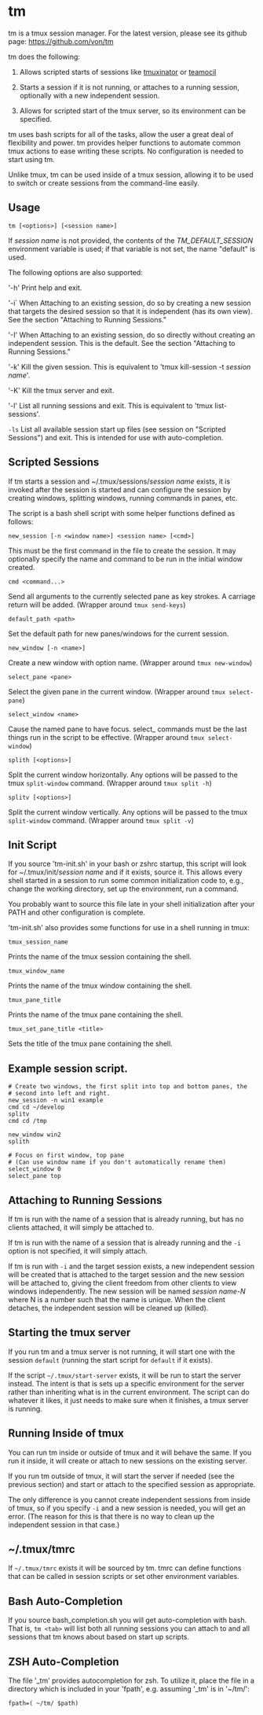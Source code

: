 tm
==========

tm is a tmux session manager. For the latest version, please see its
github page: https://github.com/von/tm

tm does the following:

1) Allows scripted starts of sessions like [tmuxinator][] or
[teamocil][]

2) Starts a session if it is not running, or attaches to a running
session, optionally with a new independent session.

3) Allows for scripted start of the tmux server, so its environment
can be specified.

tm uses bash scripts for all of the tasks, allow the user a great deal
of flexibility and power. tm provides helper functions to automate
common tmux actions to ease writing these scripts. No configuration is
needed to start using tm.

Unlike tmux, tm can be used inside of a tmux session, allowing it to
be used to switch or create sessions from the command-line easily.

Usage
----------

    tm [<options>] [<session name>]

If *session name* is not provided, the contents of the
*TM_DEFAULT_SESSION* environment variable is used; if that variable is
not set, the name "default" is used.

The following options are also supported:

'-h' Print help and exit.

'-i` When Attaching to an existing session, do so by creating a new
session that targets the desired session so that it is independent
(has its own view).  See the section "Attaching to Running Sessions."

'-I' When Attaching to an existing session, do so directly without
creating an independent session. This is the default.  See the section
"Attaching to Running Sessions."

'-k' Kill the given session. This is equivalent to 'tmux kill-session
-t *session name*'.

'-K' Kill the tmux server and exit.

'-l' List all running sessions and exit. This is equivalent to 'tmux list-sessions'.

`-ls` List all available session start up files (see session on "Scripted Sessions") and
exit. This is intended for use with auto-completion.

Scripted Sessions
----------

If tm starts a session and ~/.tmux/sessions/*session name* exists, it
is invoked after the session is started and can configure the session
by creating windows, splitting windows, running commands in panes,
etc.

The script is a bash shell script with some helper functions defined
as follows:

`new_session [-n <window name>] <session name> [<cmd>]`

This must be the first command in the file to create the session.
It may optionally specify the name and command to be run in the
initial window created.

`cmd <command...>`

Send all arguments to the currently selected pane as key strokes. A
carriage return will be added. (Wrapper around `tmux send-keys`)

`default_path <path>`

Set the default path for new panes/windows for the current session.

`new_window [-n <name>]`

Create a new window with option name. (Wrapper around `tmux
new-window`)

`select_pane <pane>`

Select the given pane in the current window. (Wrapper around `tmux
select-pane`)

`select_window <name>`

Cause the named pane to have focus. select_ commands must be the last
things run in the script to be effective. (Wrapper around `tmux
select-window`)

`splith [<options>]`

Split the current window horizontally. Any options will be passed to
the tmux `split-window` command. (Wrapper around `tmux split -h`)

`splitv [<options>]`

Split the current window vertically. Any options will be passed to
the tmux `split-window` command. (Wrapper around `tmux split -v`)

Init Script
----------

If you source 'tm-init.sh' in your bash or zshrc startup, this script
will look for ~/.tmux/init/*session name* and if it exists, source
it. This allows every shell started in a session to run some common
initialization code to, e.g., change the working directory, set up the
environment, run a command.

You probably want to source this file late in your shell
initialization after your PATH and other configuration is complete.

'tm-init.sh' also provides some functions for use in a shell running
in tmux:

`tmux_session_name`

Prints the name of the tmux session containing the shell.

`tmux_window_name`

Prints the name of the tmux window containing the shell.

`tmux_pane_title`

Prints the name of the tmux pane containing the shell.

`tmux_set_pane_title <title>`

Sets the title of the tmux pane containing the shell.

Example session script.
----------

    # Create two windows, the first split into top and bottom panes, the
    # second into left and right.
    new_session -n win1 example
    cmd cd ~/develop
    splitv
    cmd cd /tmp

    new_window win2
    splith

    # Focus on first window, top pane
    # (Can use window name if you don't automatically rename them)
    select_window 0
    select_pane top

Attaching to Running Sessions
----------

If tm is run with the name of a session that is already running, but
has no clients attached, it will simply be attached to.

If tm is run with the name of a session that is already running and
the `-i` option is not specified, it will simply attach.

If tm is run with `-i` and the target session exists, a new
independent session will be created that is attached to the target
session and the new session will be attached to, giving the client
freedom from other clients to view windows independently.  The new
session will be named *session name-N* where N is a number such that
the name is unique. When the client detaches, the independent session
will be cleaned up (killed).

Starting the tmux server
--------

If you run tm and a tmux server is not running, it will start one with
the session `default` (running the start script for `default` if it
exists).

If the script `~/.tmux/start-server` exists, it will be run to start
the server instead. The intent is that is sets up a specific
environment for the server rather than inheriting what is in the
current environment. The script can do whatever it likes, it just
needs to make sure when it finishes, a tmux server is running.

Running Inside of tmux
--------
You can run tm inside or outside of tmux and it will behave the
same. If you run it inside, it will create or attach to new sessions
on the existing server.

If you run tm outside of tmux, it will start the server if needed (see
the previous section) and start or attach to the specified session as
appropriate.

The only difference is you cannot create independent sessions from
inside of tmux, so if you specify `-i` and a new session is needed,
you will get an error. (The reason for this is that there is no way to
clean up the independent session in that case.)

~/.tmux/tmrc
------

If `~/.tmux/tmrc` exists it will be sourced by tm. tmrc can define
functions that can be called in session scripts or set other
environment variables.

Bash Auto-Completion
------

If you source bash_completion.sh you will get auto-completion with
bash. That is, `tm <tab>` will list both all running sessions you can
attach to and all sessions that tm knows about based on start up scripts.

ZSH Auto-Completion
------

The file '\_tm' provides autocompletion for zsh. To utilize it, place
the file in a directory which is included in your 'fpath',
e.g. assuming '\_tm' is in '~/tm/':

    fpath=( ~/tm/ $path)

[teamocil]: https://github.com/remiprev/teamocil

[tmuxinator]: https://github.com/aziz/tmuxinator/
